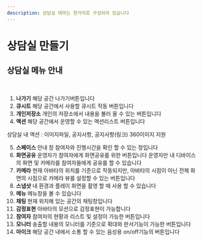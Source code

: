 ```yaml
---
description: 상담실 테마는 한가지로 구성되어 있습니다
---
```


# 상담실 만들기

## 상담실 메뉴 안내

<figure><img src="../../../../.gitbook/assets/스크린샷-2023-11-10-오후-5.15.55-(1) (2).png" alt=""><figcaption></figcaption></figure>

1. **나가기** 해당 공간 나가기버튼입니다
2. **큐시트** 해당 공간에서 사용할 큐시트 작동 버튼입니다&#x20;
3. **개인저장소** 개인의 저장소에서 내용을 불러 올 수 있는 버튼입니다&#x20;
4. **액션** 해당 공간에서 운영할 수 있는 액션리스트 버튼입니다

&#x20;       상담실 내 액션 : 이미지파일, 공지사항, 공지사항(링크) 360이미지 지원&#x20;

5. **스페이스** 안내 창 참여자와 진행시간을 확인 할 수 있는 창입니다&#x20;
6. **화면공유** 운영자가 참여자에게 화면공유를 위한 버튼입니다 운영자만 내 디바이스의 화면 및 카메라를 참여자들에게 공유를 할 수 있습니다&#x20;
7. **카메라** 현재 아바타의 위치를 기준으로 작동되지만, 아바타의 시점이 아닌 전체 화면의 시점으로 카메라 뷰를 설정할 수 있는 버튼입니다
8. **스냅샷** 내 환경과 플레이 화면을 촬영 할 때 사용 할 수 있습니다
9. **메뉴** 메뉴창을 볼 수 있습니다
10. **채팅** 현재 위치해 있는 공간의 채팅창입니다
11. **감정표현** 아바타의 모션으로 감정표현이 가능합니다
12. **참여자** 참여자의 현황과 리스트 및 설정이 가능한 버튼입니다&#x20;
13. **모니터** 송출할 내용의 모니터를 기준으로 확대와 판서기능이 가능한 버튼입니다&#x20;
14. **마이크** 해당 공간 내에서 소통 할 수 있는 음성용 on/off기능의 버튼입니다&#x20;
